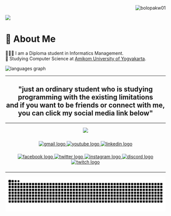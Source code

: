 <p align="right"> 
  <img src="https://komarev.com/ghpvc/?username=bolopakw01&label=Profile%20views&color=0e75b6&style=flat" alt="bolopakw01" /> 
</p>


<img src="https://readme-typing-svg.herokuapp.com/?font=Montserrat&size=40&weight=700&width=700&height=70&duration=4000&lines=Hi+There!+👋;I'm+Bolopa+Kakungnge+Walinono!;&left=true&vCenter=true&pause=2000" />



# 💫 About Me
👩🏻‍💻 I am a Diploma student in Informatics Management.<br/>
🏫 Studying Computer Science at [Amikom University of Yogyakarta](https://www.amikom.ac.id).<br/>

<div align="left">
<!-- <img src="https://github-readme-stats.vercel.app/api?username=bolopakw01&hide_title=false&hide_rank=false&show_icons=true&include_all_commits=true&count_private=true&disable_animations=false&theme=tokyonight&locale=en&hide_border=true&order=1" height="150" alt="stats graph"  /> -->
<img src="https://github-readme-stats.vercel.app/api/top-langs?username=bolopakw01&locale=en&hide_title=false&layout=compact&card_width=320&langs_count=12&theme=tokyonight&hide_border=true&order=2" height="150" alt="languages graph"  />
</div>

<hr>

<h2 align="center">"just an ordinary student who is studying programming with the existing limitations <br>
and if you want to be friends or connect with me, you can click my social media link below"</h2>

<hr>





<div align="center">
  <img height="150" src="https://media1.giphy.com/media/v1.Y2lkPTc5MGI3NjExMmZudmM2czk1ZXBsb2l3bG5ubTVqbzVlaTFzbmkwc3N1c2djY2s2cyZlcD12MV9pbnRlcm5hbF9naWZfYnlfaWQmY3Q9Zw/9Y1wF3wx1Dex8w9wxL/giphy.gif"  />
</div>

###

<div align="center">
  <a href="https://mail.google.com/mail/u/0/?view=cm&tf=1&fs=1&to=bolopakw01@gmail.com" target="_blank">
    <img src="https://img.shields.io/static/v1?message=Gmail&logo=gmail&label=&color=D14836&logoColor=white&labelColor=&style=plastic" height="30" alt="gmail logo"  />
  </a>
  <a href="https://www.youtube.com/@BolopaKW" target="_blank">
    <img src="https://img.shields.io/static/v1?message=Youtube&logo=youtube&label=&color=FF0000&logoColor=white&labelColor=&style=plastic" height="30" alt="youtube logo"  />
  </a>
  <a href="https://www.linkedin.com/in/bolopakw01/" target="_blank">
    <img src="https://img.shields.io/static/v1?message=LinkedIn&logo=linkedin&label=&color=0077B5&logoColor=white&labelColor=&style=plastic" height="30" alt="linkedin logo"  />
  </a>
</div>

###



###

<div align="center">
  <a href="https://www.facebook.com/HanyaUserBiasa" target="_blank">
    <img src="https://img.shields.io/static/v1?message=Facebook&logo=facebook&label=&color=1877F2&logoColor=white&labelColor=&style=flat" height="24" alt="facebook logo"  />
  </a>
  <a href="https://x.com/Bolopa_KW" target="_blank">
    <img src="https://img.shields.io/static/v1?message=Twitter&logo=twitter&label=&color=1DA1F2&logoColor=white&labelColor=&style=flat" height="24" alt="twitter logo"  />
  </a>
  <a href="https://www.instagram.com/bolopa_k.w/" target="_blank">
    <img src="https://img.shields.io/static/v1?message=Instagram&logo=instagram&label=&color=E4405F&logoColor=white&labelColor=&style=flat" height="24" alt="instagram logo"  />
  </a>
  <a href="https://discordapp.com/users/1230223256737419305" target="_blank">
    <img src="https://img.shields.io/static/v1?message=Discord&logo=discord&label=&color=7289DA&logoColor=white&labelColor=&style=flat" height="24" alt="discord logo"  />
  </a>
  <a href="https://www.twitch.tv/bolopakw01" target="_blank">
    <img src="https://img.shields.io/static/v1?message=Twitch&logo=twitch&label=&color=9146FF&logoColor=white&labelColor=&style=flat" height="24" alt="twitch logo"  />
  </a>
</div>

###



<hr>




<div align="center">
  <picture>
    <source media="(prefers-color-scheme: dark)" srcset="https://raw.githubusercontent.com/bolopakw01/BolopaKW/output/github-contribution-grid-snake-dark.svg" />
    <source media="(prefers-color-scheme: light)" srcset="https://raw.githubusercontent.com/bolopakw01/BolopaKW/output/github-contribution-grid-snake.svg" />
    <img alt="Snake eating my contributions" src="https://raw.githubusercontent.com/bolopakw01/BolopaKW/output/github-contribution-grid-snake.svg" style="display: block; margin: auto;" />
  </picture>
</div>


